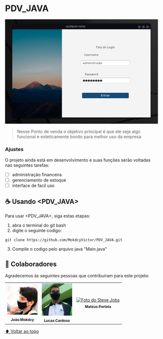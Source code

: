 # PDV_JAVA

<img src="Captura de tela de 2021-10-18 22-56-00.png" alt="exemplo imagem">

> Nesse Ponto de venda o objetivo principal é que ele seja algo funcional e esteticamente bonito para melhor uso da empresa
### Ajustes

O projeto ainda está em desenvolvimento e suas funções serão voltadas nas seguintes tarefas:

- [ ] administração financeira 
- [ ] gerenciamento de estoque 
- [ ] interface de facil uso

## ☕ Usando <PDV_JAVA>

Para usar <PDV_JAVA>, siga estas etapas:

1. abra o terminal do git bash 
2. digite o seguinte codigo:
```
git clone https://github.com/MokdcyVictor/PDV_JAVA.git
```
3. Compile o codigo pelo arquivo java "Main.java"

## 🤝 Colaboradores

Agradecemos às seguintes pessoas que contribuíram para este projeto:

<table>
  <tr>
    <td align="center">
      <a href="#">
        <img src="91168785.jpeg" width="100px;" alt="Foto do João Victor"/><br>
        <sub>
          <b>João Mokdcy</b>
        </sub>
      </a>
    </td>
    <td align="center">
      <a href="#">
        <img src="1234.jpg" width="100px;" alt="Foto do Mark Zuckerberg"/><br>
        <sub>
          <b>Lucas Cardoso</b>
        </sub>
      </a>
    </td>
    <td align="center">
      <a href="#">
        <img src="https://miro.medium.com/max/360/0*1SkS3mSorArvY9kS.jpg" width="100px;" alt="Foto do Steve Jobs"/><br>
        <sub>
          <b>Mateus Portela</b>
        </sub>
      </a>
    </td>
  </tr>
</table>




[⬆ Voltar ao topo](#PDV_JAVA)<br>
